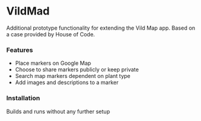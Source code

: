 # VildMad
Additional prototype functionality for extending the Vild Map app. Based on a case provided by House of Code.

### Features
* Place markers on Google Map
* Choose to share markers publicly or keep private
* Search map markers dependent on plant type
* Add images and descriptions to a marker

### Installation
Builds and runs without any further setup
